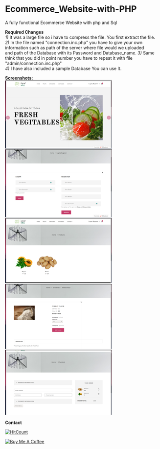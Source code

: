# Ecommerce_Website-with-PHP
A fully functional Ecommerce Website with php and Sql 

**Required Changes**<br>
*1)* It was a large file so i have to compress the file. You first extract the file.<br>
*2)* In the file named "connection.inc.php" you have to give your own 
information such as path of the server where file would we uploaded<br>
and path of the Database with its Password and Database_name.
*3)* Same think that you did in point number you have to repeat it with file "admin/connection.inc.php"<br>
*4)* I have also included a sample Database You can use It.

**Screenshots:**<br>
![](https://github.com/everydaycodings/Ecommerce_Website-with-PHP/blob/master/screenshot/home.png)
![](https://github.com/everydaycodings/Ecommerce_Website-with-PHP/blob/master/screenshot/login.png)
![](https://github.com/everydaycodings/Ecommerce_Website-with-PHP/blob/master/screenshot/product.png)
![](https://github.com/everydaycodings/Ecommerce_Website-with-PHP/blob/master/screenshot/product_details.png)
![](https://github.com/everydaycodings/Ecommerce_Website-with-PHP/blob/master/screenshot/checkout.png)

**Contact**<br>


[![HitCount](http://hits.dwyl.com/everydaycodings/Ecommerce_Website-with-PHP.svg)](http://hits.dwyl.com/everydaycodings/Ecommerce_Website-with-PHP)


<a href="https://www.buymeacoffee.com/everydaycodings" target="_blank"><img src="https://cdn.buymeacoffee.com/buttons/lato-orange.png" alt="Buy Me A Coffee" style="height: 51px !important;width: 217px !important;" ></a>
